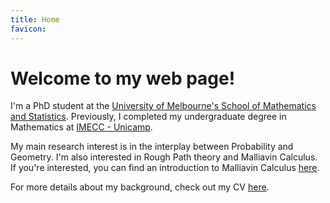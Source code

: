 ```yaml
---
title: Home
favicon: 
---
```


# Welcome to my web page! 

I'm a PhD student at the [University of Melbourne's School of Mathematics and Statistics](https://ms.unimelb.edu.au/). Previously, I completed my undergraduate degree in Mathematics at [IMECC - Unicamp](https://www.ime.unicamp.br/).

My main research interest is in the interplay between Probability and Geometry. I'm also interested in Rough Path theory and Malliavin Calculus. If you're interested, you can find an introduction to Malliavin Calculus [here](https://github.com/adairneto/Malliavin-Calculus/blob/main/seminario.pdf). 

For more details about my background, check out my CV [here](https://github.com/adairneto/CV/blob/main/CV.pdf).

